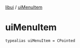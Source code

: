 [libui](README.md) / [uiMenuItem](ui-menu-item.md)

# uiMenuItem

`typealias uiMenuItem = CPointed`
